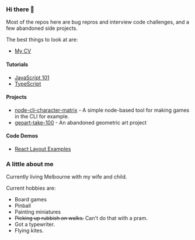 ### Hi there 👋

Most of the repos here are bug repros and interview code challenges, and a few abandoned side projects. 

The best things to look at are: 

- [My CV](https://github.com/dwjohnston/cv) 

#### Tutorials 

- [JavaScript 101](https://github.com/dwjohnston/javascript-101)
- [TypeScript](https://github.com/dwjohnston/ts-tutorial-series) 

#### Projects

- [node-cli-character-matrix](https://github.com/dwjohnston/node-cli-character-matrix) - A simple node-based tool for making games in the CLI for example. 
- [geoart-take-100](https://github.com/dwjohnston/geoart-take-100) - An abandoned geometric art project

#### Code Demos

- [React Layout Examples](https://github.com/dwjohnston/react-layout-approaches)


### A little about me 

Currently living Melbourne with my wife and child.

Current hobbies are: 

- Board games
- Pinball 
- Painting miniatures
- ~~Picking up rubbish on walks.~~ Can't do that with a pram. 
- Got a typewriter. 
- Flying kites. 

